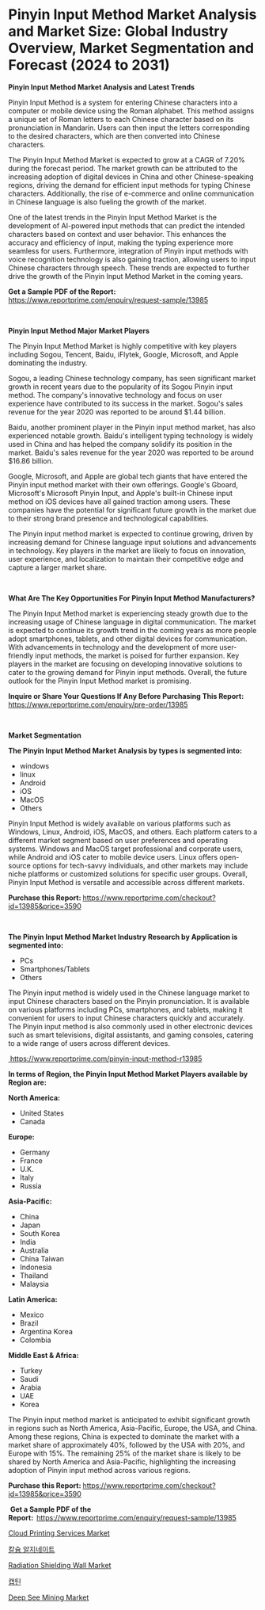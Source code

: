 <p><h1>Pinyin Input Method Market Analysis and Market Size: Global Industry Overview, Market Segmentation and Forecast (2024 to 2031)</h1></p><p><strong>Pinyin Input Method Market Analysis and Latest Trends</strong></p>
<p><p>Pinyin Input Method is a system for entering Chinese characters into a computer or mobile device using the Roman alphabet. This method assigns a unique set of Roman letters to each Chinese character based on its pronunciation in Mandarin. Users can then input the letters corresponding to the desired characters, which are then converted into Chinese characters.</p><p>The Pinyin Input Method Market is expected to grow at a CAGR of 7.20% during the forecast period. The market growth can be attributed to the increasing adoption of digital devices in China and other Chinese-speaking regions, driving the demand for efficient input methods for typing Chinese characters. Additionally, the rise of e-commerce and online communication in Chinese language is also fueling the growth of the market.</p><p>One of the latest trends in the Pinyin Input Method Market is the development of AI-powered input methods that can predict the intended characters based on context and user behavior. This enhances the accuracy and efficiency of input, making the typing experience more seamless for users. Furthermore, integration of Pinyin input methods with voice recognition technology is also gaining traction, allowing users to input Chinese characters through speech. These trends are expected to further drive the growth of the Pinyin Input Method Market in the coming years.</p></p>
<p><strong>Get a Sample PDF of the Report:&nbsp;</strong> <a href="https://www.reportprime.com/enquiry/request-sample/13985">https://www.reportprime.com/enquiry/request-sample/13985</a></p>
<p>&nbsp;</p>
<p><strong>Pinyin Input Method Major Market Players</strong></p>
<p><p>The Pinyin Input Method Market is highly competitive with key players including Sogou, Tencent, Baidu, iFlytek, Google, Microsoft, and Apple dominating the industry.</p><p>Sogou, a leading Chinese technology company, has seen significant market growth in recent years due to the popularity of its Sogou Pinyin input method. The company's innovative technology and focus on user experience have contributed to its success in the market. Sogou's sales revenue for the year 2020 was reported to be around $1.44 billion.</p><p>Baidu, another prominent player in the Pinyin input method market, has also experienced notable growth. Baidu's intelligent typing technology is widely used in China and has helped the company solidify its position in the market. Baidu's sales revenue for the year 2020 was reported to be around $16.86 billion.</p><p>Google, Microsoft, and Apple are global tech giants that have entered the Pinyin input method market with their own offerings. Google's Gboard, Microsoft's Microsoft Pinyin Input, and Apple's built-in Chinese input method on iOS devices have all gained traction among users. These companies have the potential for significant future growth in the market due to their strong brand presence and technological capabilities.</p><p>The Pinyin input method market is expected to continue growing, driven by increasing demand for Chinese language input solutions and advancements in technology. Key players in the market are likely to focus on innovation, user experience, and localization to maintain their competitive edge and capture a larger market share.</p></p>
<p>&nbsp;</p>
<p><strong>What Are The Key Opportunities For Pinyin Input Method Manufacturers?</strong></p>
<p><p>The Pinyin Input Method market is experiencing steady growth due to the increasing usage of Chinese language in digital communication. The market is expected to continue its growth trend in the coming years as more people adopt smartphones, tablets, and other digital devices for communication. With advancements in technology and the development of more user-friendly input methods, the market is poised for further expansion. Key players in the market are focusing on developing innovative solutions to cater to the growing demand for Pinyin input methods. Overall, the future outlook for the Pinyin Input Method market is promising.</p></p>
<p><strong>Inquire or Share Your Questions If Any Before Purchasing This Report:</strong> <a href="https://www.reportprime.com/enquiry/pre-order/13985">https://www.reportprime.com/enquiry/pre-order/13985</a></p>
<p>&nbsp;</p>
<p><strong>Market Segmentation</strong></p>
<p><strong>The Pinyin Input Method Market Analysis by types is segmented into:</strong></p>
<p><ul><li>windows</li><li>linux</li><li>Android</li><li>iOS</li><li>MacOS</li><li>Others</li></ul></p>
<p><p>Pinyin Input Method is widely available on various platforms such as Windows, Linux, Android, iOS, MacOS, and others. Each platform caters to a different market segment based on user preferences and operating systems. Windows and MacOS target professional and corporate users, while Android and iOS cater to mobile device users. Linux offers open-source options for tech-savvy individuals, and other markets may include niche platforms or customized solutions for specific user groups. Overall, Pinyin Input Method is versatile and accessible across different markets.</p></p>
<p><strong>Purchase this Report:&nbsp;</strong><a href="https://www.reportprime.com/checkout?id=13985&price=3590">https://www.reportprime.com/checkout?id=13985&price=3590</a></p>
<p>&nbsp;</p>
<p><strong>The Pinyin Input Method Market Industry Research by Application is segmented into:</strong></p>
<p><ul><li>PCs</li><li>Smartphones/Tablets</li><li>Others</li></ul></p>
<p><p>The Pinyin input method is widely used in the Chinese language market to input Chinese characters based on the Pinyin pronunciation. It is available on various platforms including PCs, smartphones, and tablets, making it convenient for users to input Chinese characters quickly and accurately. The Pinyin input method is also commonly used in other electronic devices such as smart televisions, digital assistants, and gaming consoles, catering to a wide range of users across different devices.</p></p>
<p><a href="https://www.reportprime.com/pinyin-input-method-r13985">&nbsp;https://www.reportprime.com/pinyin-input-method-r13985</a></p>
<p><strong>In terms of Region, the Pinyin Input Method Market Players available by Region are:</strong></p>
<p>
    <p> <strong> North America: </strong>
        <ul>
            <li>United States</li>
            <li>Canada</li>
        </ul>
        </p> 
    <p> <strong> Europe: </strong>
        <ul>
            <li>Germany</li>
            <li>France</li>
            <li>U.K.</li>
            <li>Italy</li>
            <li>Russia</li>
        </ul>
        </p> 
    <p> <strong> Asia-Pacific: </strong>
        <ul>
            <li>China</li>
            <li>Japan</li>
            <li>South Korea</li>
            <li>India</li>
            <li>Australia</li>
            <li>China Taiwan</li>
            <li>Indonesia</li>
            <li>Thailand</li>
            <li>Malaysia</li>
        </ul>
        </p> 
    <p> <strong> Latin America: </strong>
        <ul>
            <li>Mexico</li>
            <li>Brazil</li>
            <li>Argentina Korea</li>
            <li>Colombia</li>
        </ul>
        </p> 
    <p> <strong> Middle East & Africa: </strong>
        <ul>
            <li>Turkey</li>
            <li>Saudi</li>
            <li>Arabia</li>
            <li>UAE</li>
            <li>Korea</li>
        </ul>
    </p>
    </p>
<p><p>The Pinyin input method market is anticipated to exhibit significant growth in regions such as North America, Asia-Pacific, Europe, the USA, and China. Among these regions, China is expected to dominate the market with a market share of approximately 40%, followed by the USA with 20%, and Europe with 15%. The remaining 25% of the market share is likely to be shared by North America and Asia-Pacific, highlighting the increasing adoption of Pinyin input method across various regions.</p></p>
<p><strong>Purchase this Report: </strong><a href="https://www.reportprime.com/checkout?id=13985&price=3590">https://www.reportprime.com/checkout?id=13985&price=3590</a></p>
<p>&nbsp;<strong>Get a Sample PDF of the Report:&nbsp;&nbsp;</strong><a href="https://www.reportprime.com/enquiry/request-sample/13985">https://www.reportprime.com/enquiry/request-sample/13985</a></p>
<p><strong></strong></p>
<p><p><a href="https://github.com/marthawweekle/Market-Research-Report-List-2/blob/main/cloud-printing-services-market.md">Cloud Printing Services Market</a></p><p><a href="https://medium.com/@juddmetz/%EC%B9%BC%EC%8A%98-%EC%95%8C%EC%A7%80%EB%84%A4%EC%9D%B4%ED%8A%B8-%EC%8B%9C%EC%9E%A5-%EA%B8%80%EB%A1%9C%EB%B2%8C-%EB%B0%8F-%EC%A7%80%EC%97%AD-%EB%B6%84%EC%84%9D-%EC%A7%80%EC%97%AD-%EA%B5%AD%EA%B0%80-%EC%88%98%EC%A4%80-%EB%B6%84%EC%84%9D-%EB%B0%8F-%EA%B2%BD%EC%9F%81-%ED%92%8D%EA%B2%BD%EC%97%90-%EC%B4%88%EC%A0%90%EC%9D%84-%EB%A7%9E%EC%B6%98-%EB%B6%84%EC%84%9D-%EB%B0%8F-%EC%98%88%EC%B8%A1-2024-2031-2b0370be37db">칼슘 알지네이트</a></p><p><a href="https://medium.com/@lottierunte68/radiation-shielding-wall-market-trends-focusing-on-radiation-shielding-wall-market-insight-and-7ca9b0273c12">Radiation Shielding Wall Market</a></p><p><a href="https://medium.com/@dellkoepp03/%EC%BA%A1%ED%84%B4-%EB%A7%88%EC%BC%93-%EA%B8%80%EB%A1%9C%EB%B2%8C-%EB%B0%8F-%EC%A7%80%EC%97%AD-%EB%B6%84%EC%84%9D-2024-2031-99fb38f24d99">캡틴</a></p><p><a href="https://github.com/HenrietteMills1/Market-Research-Report-List-2/blob/main/deep-see-mining-market.md">Deep See Mining Market</a></p></p>